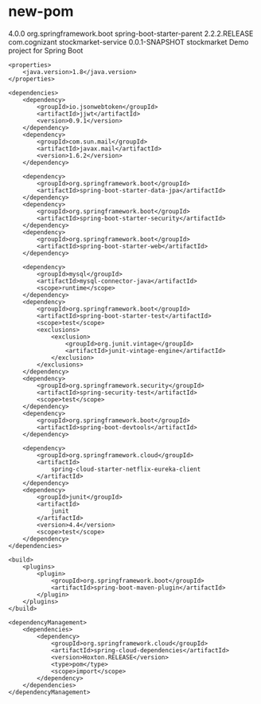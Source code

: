 # new-pom

<?xml version="1.0" encoding="UTF-8"?>
<project xmlns="http://maven.apache.org/POM/4.0.0"
	xmlns:xsi="http://www.w3.org/2001/XMLSchema-instance"
	xsi:schemaLocation="http://maven.apache.org/POM/4.0.0 https://maven.apache.org/xsd/maven-4.0.0.xsd">
	<modelVersion>4.0.0</modelVersion>
	<parent>
		<groupId>org.springframework.boot</groupId>
		<artifactId>spring-boot-starter-parent</artifactId>
		<version>2.2.2.RELEASE</version>
		<relativePath />
	</parent>
	<groupId>com.cognizant</groupId>
	<artifactId>stockmarket-service</artifactId>
	<version>0.0.1-SNAPSHOT</version>
	<name>stockmarket</name>
	<description>Demo project for Spring Boot</description>

	<properties>
		<java.version>1.8</java.version>
	</properties>

	<dependencies>
		<dependency>
			<groupId>io.jsonwebtoken</groupId>
			<artifactId>jjwt</artifactId>
			<version>0.9.1</version>
		</dependency>
		<dependency>
			<groupId>com.sun.mail</groupId>
			<artifactId>javax.mail</artifactId>
			<version>1.6.2</version>
		</dependency>

		<dependency>
			<groupId>org.springframework.boot</groupId>
			<artifactId>spring-boot-starter-data-jpa</artifactId>
		</dependency>
		<dependency>
			<groupId>org.springframework.boot</groupId>
			<artifactId>spring-boot-starter-security</artifactId>
		</dependency>
		<dependency>
			<groupId>org.springframework.boot</groupId>
			<artifactId>spring-boot-starter-web</artifactId>
		</dependency>

		<dependency>
			<groupId>mysql</groupId>
			<artifactId>mysql-connector-java</artifactId>
			<scope>runtime</scope>
		</dependency>
		<dependency>
			<groupId>org.springframework.boot</groupId>
			<artifactId>spring-boot-starter-test</artifactId>
			<scope>test</scope>
			<exclusions>
				<exclusion>
					<groupId>org.junit.vintage</groupId>
					<artifactId>junit-vintage-engine</artifactId>
				</exclusion>
			</exclusions>
		</dependency>
		<dependency>
			<groupId>org.springframework.security</groupId>
			<artifactId>spring-security-test</artifactId>
			<scope>test</scope>
		</dependency>
		<dependency>
			<groupId>org.springframework.boot</groupId>
			<artifactId>spring-boot-devtools</artifactId>
		</dependency>

		<dependency>
			<groupId>org.springframework.cloud</groupId>
			<artifactId>
				spring-cloud-starter-netflix-eureka-client
			</artifactId>
		</dependency>
		<dependency>
			<groupId>junit</groupId>
			<artifactId>
				junit
			</artifactId>
			<version>4.4</version>
			<scope>test</scope>
		</dependency>
	</dependencies>

	<build>
		<plugins>
			<plugin>
				<groupId>org.springframework.boot</groupId>
				<artifactId>spring-boot-maven-plugin</artifactId>
			</plugin>
		</plugins>
	</build>

	<dependencyManagement>
		<dependencies>
			<dependency>
				<groupId>org.springframework.cloud</groupId>
				<artifactId>spring-cloud-dependencies</artifactId>
				<version>Hoxton.RELEASE</version>
				<type>pom</type>
				<scope>import</scope>
			</dependency>
		</dependencies>
	</dependencyManagement>
</project>
